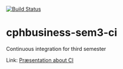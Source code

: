[![Build Status](https://travis-ci.org/DoganYildirim/cphbusiness-sem3-ci.svg?branch=master)](https://travis-ci.org/DoganYildirim/cphbusiness-sem3-ci)

# cphbusiness-sem3-ci
Continuous integration for third semester

Link: [Præsentation about CI](https://jegp.github.io/cphbusiness-sem3-ci/presentation.html#/)
